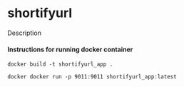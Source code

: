 # shortifyurl
Description


#### Instructions for running docker container
`docker build -t shortifyurl_app .`

`docker docker run -p 9011:9011 shortifyurl_app:latest`
